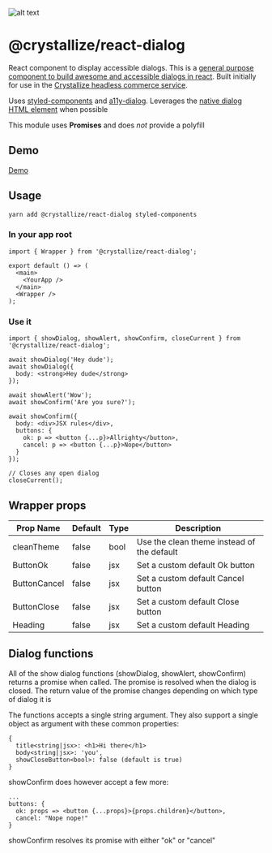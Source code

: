 ![alt text](https://raw.githubusercontent.com/snowballdigital/react-dialog/HEAD/media/logo.png "Speech bubble")

# @crystallize/react-dialog

React component to display accessible dialogs. This is a [general purpose component to build awesome and accessible dialogs in react](https://crystallize.com/developers/react-components/react-dialog). Built initially for use in the [Crystallize headless commerce service](https://crystallize.com).

Uses [styled-components](https://npmjs.org/package/styled-components) and [a11y-dialog](https://www.npmjs.com/package/a11y-dialog). Leverages the [native dialog HTML element](https://developer.mozilla.org/en-US/docs/Web/HTML/Element/dialog) when possible

This module uses **Promises** and does *not* provide a polyfill

## Demo
[Demo](https://react-dialog.weknowinternet.work/?selectedKind=Themed&selectedStory=Dialog&full=0&addons=1&stories=1&panelRight=0)

## Usage

```
yarn add @crystallize/react-dialog styled-components
```

### In your app root

```
import { Wrapper } from '@crystallize/react-dialog';

export default () => (
  <main>
    <YourApp />
  </main>
  <Wrapper />
);
```

### Use it

```
import { showDialog, showAlert, showConfirm, closeCurrent } from '@crystallize/react-dialog';

await showDialog('Hey dude');
await showDialog({
  body: <strong>Hey dude</strong>
});

await showAlert('Wow');
await showConfirm('Are you sure?');

await showConfirm({
  body: <div>JSX rules</div>,
  buttons: {
    ok: p => <button {...p}>Allrighty</button>,
    cancel: p => <button {...p}>Nope</button>
  }
});

// Closes any open dialog
closeCurrent();
```

## Wrapper props
| Prop Name    | Default | Type | Description                                |
| ------------ | ------- | ---- | ------------------------------------------ |
| cleanTheme   | false   | bool | Use the clean theme instead of the default |
| ButtonOk     | false   | jsx  | Set a custom default Ok button             |
| ButtonCancel | false   | jsx  | Set a custom default Cancel button         |
| ButtonClose  | false   | jsx  | Set a custom default Close button          |
| Heading      | false   | jsx  | Set a custom default Heading               |

## Dialog functions
All of the show dialog functions (showDialog, showAlert, showConfirm) returns a promise when called. The promise is resolved when the dialog is closed. The return value of the
promise changes depending on which type of dialog it is

The functions accepts a single string argument. They also support a single object as argument with these common properties:

```
{
  title<string|jsx>: <h1>Hi there</h1>
  body<string|jsx>: 'you',
  showCloseButton<bool>: false (default is true)
}
```

showConfirm does however accept a few more:
```
...
buttons: {
  ok: props => <button {...props}>{props.children}</button>,
  cancel: "Nope nope!"
}
```
showConfirm resolves its promise with either "ok" or "cancel"
